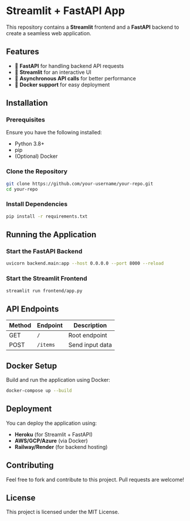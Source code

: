 # Streamlit + FastAPI App

This repository contains a **Streamlit** frontend and a **FastAPI** backend to create a seamless web application.

## Features
- 🚀 **FastAPI** for handling backend API requests
- 🎨 **Streamlit** for an interactive UI
- 🔄 **Asynchronous API calls** for better performance
- 🐳 **Docker support** for easy deployment

## Installation

### Prerequisites
Ensure you have the following installed:
- Python 3.8+
- pip
- (Optional) Docker

### Clone the Repository
```sh
git clone https://github.com/your-username/your-repo.git
cd your-repo
```

### Install Dependencies
```sh
pip install -r requirements.txt
```

## Running the Application

### Start the FastAPI Backend
```sh
uvicorn backend.main:app --host 0.0.0.0 --port 8000 --reload
```

### Start the Streamlit Frontend
```sh
streamlit run frontend/app.py
```

## API Endpoints
| Method | Endpoint | Description |
|--------|----------|-------------|
| GET | `/` | Root endpoint |
| POST | `/items` | Send input data |

## Docker Setup
Build and run the application using Docker:
```sh
docker-compose up --build
```

## Deployment
You can deploy the application using:
- **Heroku** (for Streamlit + FastAPI)
- **AWS/GCP/Azure** (via Docker)
- **Railway/Render** (for backend hosting)

## Contributing
Feel free to fork and contribute to this project. Pull requests are welcome!

## License
This project is licensed under the MIT License.
